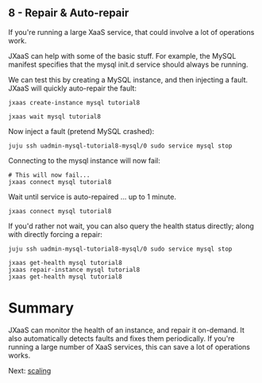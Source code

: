 ## 8 - Repair & Auto-repair

If you're running a large XaaS service, that could involve a lot of operations work.

JXaaS can help with some of the basic stuff.  For example, the MySQL manifest specifies that the
mysql init.d service should always be running.

We can test this by creating a MySQL instance, and then injecting a fault.  JXaaS will quickly
auto-repair the fault:

```
jxaas create-instance mysql tutorial8

jxaas wait mysql tutorial8
```

Now inject a fault (pretend MySQL crashed):
```
juju ssh uadmin-mysql-tutorial8-mysql/0 sudo service mysql stop
```

Connecting to the mysql instance will now fail:

```
# This will now fail...
jxaas connect mysql tutorial8
```

Wait until service is auto-repaired ... up to 1 minute.

```
jxaas connect mysql tutorial8
```


If you'd rather not wait, you can also query the health status directly;
along with directly forcing a repair:

```
juju ssh uadmin-mysql-tutorial8-mysql/0 sudo service mysql stop

jxaas get-health mysql tutorial8
jxaas repair-instance mysql tutorial8
jxaas get-health mysql tutorial8
```


# Summary

JXaaS can monitor the health of an instance, and repair it on-demand.  It also automatically detects faults
and fixes them periodically.  If you're running a large number of XaaS services, this can save a lot of operations
works.

Next: [scaling](9.md)